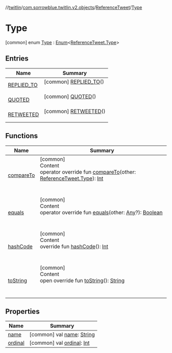 //[twitlin](../../../index.md)/[com.sorrowblue.twitlin.v2.objects](../../index.md)/[ReferenceTweet](../index.md)/[Type](index.md)



# Type  
 [common] enum [Type](index.md) : [Enum](https://kotlinlang.org/api/latest/jvm/stdlib/kotlin/-enum/index.html)<[ReferenceTweet.Type](index.md)>    


## Entries  
  
|  Name|  Summary| 
|---|---|
| <a name="com.sorrowblue.twitlin.v2.objects/ReferenceTweet.Type.REPLIED_TO///PointingToDeclaration/"></a>[REPLIED_TO](-r-e-p-l-i-e-d_-t-o/index.md)| <a name="com.sorrowblue.twitlin.v2.objects/ReferenceTweet.Type.REPLIED_TO///PointingToDeclaration/"></a> [common] [REPLIED_TO](-r-e-p-l-i-e-d_-t-o/index.md)()  <br>   <br>
| <a name="com.sorrowblue.twitlin.v2.objects/ReferenceTweet.Type.QUOTED///PointingToDeclaration/"></a>[QUOTED](-q-u-o-t-e-d/index.md)| <a name="com.sorrowblue.twitlin.v2.objects/ReferenceTweet.Type.QUOTED///PointingToDeclaration/"></a> [common] [QUOTED](-q-u-o-t-e-d/index.md)()  <br>   <br>
| <a name="com.sorrowblue.twitlin.v2.objects/ReferenceTweet.Type.RETWEETED///PointingToDeclaration/"></a>[RETWEETED](-r-e-t-w-e-e-t-e-d/index.md)| <a name="com.sorrowblue.twitlin.v2.objects/ReferenceTweet.Type.RETWEETED///PointingToDeclaration/"></a> [common] [RETWEETED](-r-e-t-w-e-e-t-e-d/index.md)()  <br>   <br>


## Functions  
  
|  Name|  Summary| 
|---|---|
| <a name="kotlin/Enum/compareTo/#com.sorrowblue.twitlin.v2.objects.ReferenceTweet.Type/PointingToDeclaration/"></a>[compareTo](-r-e-t-w-e-e-t-e-d/index.md#%5Bkotlin%2FEnum%2FcompareTo%2F%23com.sorrowblue.twitlin.v2.objects.ReferenceTweet.Type%2FPointingToDeclaration%2F%5D%2FFunctions%2F1930806739)| <a name="kotlin/Enum/compareTo/#com.sorrowblue.twitlin.v2.objects.ReferenceTweet.Type/PointingToDeclaration/"></a>[common]  <br>Content  <br>operator override fun [compareTo](-r-e-t-w-e-e-t-e-d/index.md#%5Bkotlin%2FEnum%2FcompareTo%2F%23com.sorrowblue.twitlin.v2.objects.ReferenceTweet.Type%2FPointingToDeclaration%2F%5D%2FFunctions%2F1930806739)(other: [ReferenceTweet.Type](index.md)): [Int](https://kotlinlang.org/api/latest/jvm/stdlib/kotlin/-int/index.html)  <br><br><br>
| <a name="kotlin/Enum/equals/#kotlin.Any?/PointingToDeclaration/"></a>[equals](../../../com.sorrowblue.twitlin.v2.users/-users-api/-expansion/-p-i-n-n-e-d_-t-w-e-e-t_-i-d/index.md#%5Bkotlin%2FEnum%2Fequals%2F%23kotlin.Any%3F%2FPointingToDeclaration%2F%5D%2FFunctions%2F1930806739)| <a name="kotlin/Enum/equals/#kotlin.Any?/PointingToDeclaration/"></a>[common]  <br>Content  <br>operator override fun [equals](../../../com.sorrowblue.twitlin.v2.users/-users-api/-expansion/-p-i-n-n-e-d_-t-w-e-e-t_-i-d/index.md#%5Bkotlin%2FEnum%2Fequals%2F%23kotlin.Any%3F%2FPointingToDeclaration%2F%5D%2FFunctions%2F1930806739)(other: [Any](https://kotlinlang.org/api/latest/jvm/stdlib/kotlin/-any/index.html)?): [Boolean](https://kotlinlang.org/api/latest/jvm/stdlib/kotlin/-boolean/index.html)  <br><br><br>
| <a name="kotlin/Enum/hashCode/#/PointingToDeclaration/"></a>[hashCode](../../../com.sorrowblue.twitlin.v2.users/-users-api/-expansion/-p-i-n-n-e-d_-t-w-e-e-t_-i-d/index.md#%5Bkotlin%2FEnum%2FhashCode%2F%23%2FPointingToDeclaration%2F%5D%2FFunctions%2F1930806739)| <a name="kotlin/Enum/hashCode/#/PointingToDeclaration/"></a>[common]  <br>Content  <br>override fun [hashCode](../../../com.sorrowblue.twitlin.v2.users/-users-api/-expansion/-p-i-n-n-e-d_-t-w-e-e-t_-i-d/index.md#%5Bkotlin%2FEnum%2FhashCode%2F%23%2FPointingToDeclaration%2F%5D%2FFunctions%2F1930806739)(): [Int](https://kotlinlang.org/api/latest/jvm/stdlib/kotlin/-int/index.html)  <br><br><br>
| <a name="kotlin/Enum/toString/#/PointingToDeclaration/"></a>[toString](../../../com.sorrowblue.twitlin.v2.users/-users-api/-expansion/-p-i-n-n-e-d_-t-w-e-e-t_-i-d/index.md#%5Bkotlin%2FEnum%2FtoString%2F%23%2FPointingToDeclaration%2F%5D%2FFunctions%2F1930806739)| <a name="kotlin/Enum/toString/#/PointingToDeclaration/"></a>[common]  <br>Content  <br>open override fun [toString](../../../com.sorrowblue.twitlin.v2.users/-users-api/-expansion/-p-i-n-n-e-d_-t-w-e-e-t_-i-d/index.md#%5Bkotlin%2FEnum%2FtoString%2F%23%2FPointingToDeclaration%2F%5D%2FFunctions%2F1930806739)(): [String](https://kotlinlang.org/api/latest/jvm/stdlib/kotlin/-string/index.html)  <br><br><br>


## Properties  
  
|  Name|  Summary| 
|---|---|
| <a name="com.sorrowblue.twitlin.v2.objects/ReferenceTweet.Type/name/#/PointingToDeclaration/"></a>[name](index.md#%5Bcom.sorrowblue.twitlin.v2.objects%2FReferenceTweet.Type%2Fname%2F%23%2FPointingToDeclaration%2F%5D%2FProperties%2F1930806739)| <a name="com.sorrowblue.twitlin.v2.objects/ReferenceTweet.Type/name/#/PointingToDeclaration/"></a> [common] val [name](index.md#%5Bcom.sorrowblue.twitlin.v2.objects%2FReferenceTweet.Type%2Fname%2F%23%2FPointingToDeclaration%2F%5D%2FProperties%2F1930806739): [String](https://kotlinlang.org/api/latest/jvm/stdlib/kotlin/-string/index.html)   <br>
| <a name="com.sorrowblue.twitlin.v2.objects/ReferenceTweet.Type/ordinal/#/PointingToDeclaration/"></a>[ordinal](index.md#%5Bcom.sorrowblue.twitlin.v2.objects%2FReferenceTweet.Type%2Fordinal%2F%23%2FPointingToDeclaration%2F%5D%2FProperties%2F1930806739)| <a name="com.sorrowblue.twitlin.v2.objects/ReferenceTweet.Type/ordinal/#/PointingToDeclaration/"></a> [common] val [ordinal](index.md#%5Bcom.sorrowblue.twitlin.v2.objects%2FReferenceTweet.Type%2Fordinal%2F%23%2FPointingToDeclaration%2F%5D%2FProperties%2F1930806739): [Int](https://kotlinlang.org/api/latest/jvm/stdlib/kotlin/-int/index.html)   <br>

